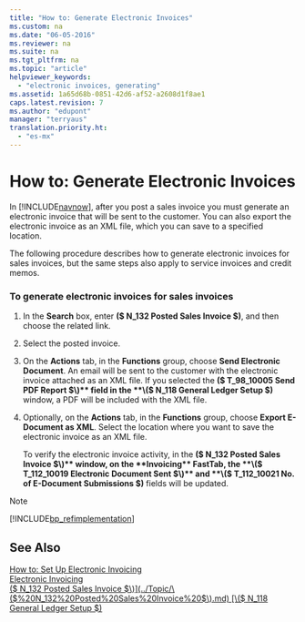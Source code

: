 ```yaml
---
title: "How to: Generate Electronic Invoices"
ms.custom: na
ms.date: "06-05-2016"
ms.reviewer: na
ms.suite: na
ms.tgt_pltfrm: na
ms.topic: "article"
helpviewer_keywords: 
  - "electronic invoices, generating"
ms.assetid: 1a65d68b-0851-42d6-af52-a2608d1f8ae1
caps.latest.revision: 7
ms.author: "edupont"
manager: "terryaus"
translation.priority.ht: 
  - "es-mx"
---
```

# How to: Generate Electronic Invoices
In [!INCLUDE[navnow](../../ApplicationDesign/includes/navnow_md.md)], after you post a sales invoice you must generate an electronic invoice that will be sent to the customer. You can also export the electronic invoice as an XML file, which you can save to a specified location.  
  
 The following procedure describes how to generate electronic invoices for sales invoices, but the same steps also apply to service invoices and credit memos.  
  
### To generate electronic invoices for sales invoices  
  
1.  In the **Search** box, enter **\($ N\_132 Posted Sales Invoice $\)**, and then choose the related link.  
  
2.  Select the posted invoice.  
  
3.  On the **Actions** tab, in the **Functions** group, choose **Send Electronic Document**. An email will be sent to the customer with the electronic invoice attached as an XML file. If you selected the **\($ T\_98\_10005 Send PDF Report $\)** field in the **\($ N\_118 General Ledger Setup $\)** window, a PDF will be included with the XML file.  
  
4.  Optionally, on the **Actions** tab, in the **Functions** group, choose **Export E\-Document as XML**. Select the location where you want to save the electronic invoice as an XML file.  
  
     To verify the electronic invoice activity, in the **\($ N\_132 Posted Sales Invoice $\)** window, on the **Invoicing** FastTab, the **\($ T\_112\_10019 Electronic Document Sent $\)** and **\($ T\_112\_10021 No. of E\-Document Submissions $\)** fields will be updated.  
  
> [!NOTE]  
>  [!INCLUDE[bp_refimplementation](../../LocalFunctionalityForMicrosoftDynamicsNav2016/Austria/includes/bp_refimplementation_md.md)]  
  
## See Also  
 [How to: Set Up Electronic Invoicing](../../LocalFunctionalityForMicrosoftDynamicsNav2016/Mexico/how-to-set-up-electronic-invoicing.md)   
 [Electronic Invoicing](../../LocalFunctionalityForMicrosoftDynamicsNav2016/Mexico/electronic-invoicing.md)   
 [\($ N\_132 Posted Sales Invoice $\)](../Topic/\($%20N_132%20Posted%20Sales%20Invoice%20$\).md)   
 [\($ N\_118 General Ledger Setup $\)](assetId:///40b9235c-b0d7-4a9f-9ecf-6dc97655309b)